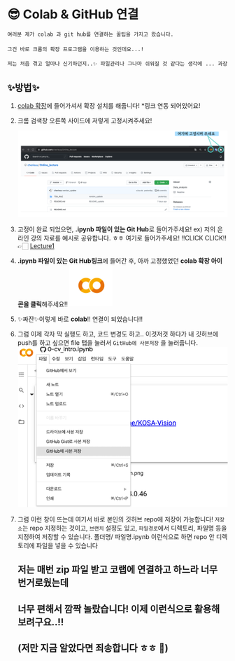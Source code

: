 # 😎 Colab & GitHub 연결

```markdown
여러분 제가 colab 과 git hub를 연결하는 꿀팁을 가지고 왔습니다.

그건 바로 크롬의 확장 프로그램을 이용하는 것인데요...! 

저는 처음 겪고 얼마나 신기하던지..✨ 파일관리나 그나마 쉬워질 것 같다는 생각에 ... 과장 조금 보태서 눈물이 날 뻔했습니다. 🥺
```



## ✨방법✨

1. [colab 확장](https://chrome.google.com/webstore/detail/open-in-colab/iogfkhleblhcpcekbiedikdehleodpjo?hl=ko&)에 들어가셔서 확장 설치를 해줍니다! *링크 연동 되어있어요!

2. 크롬 검색창 오른쪽 사이드에 저렇게 고정시켜주세요!

   ![image-20210625152052373](colab_GitHub_Tip.assets/image-20210625152052373.png)

   

3. 고정이 완료 되었으면, **.ipynb 파일이 있는 Git Hub**로 들어가주세요! 
   ex) 저의 온라인 강의 자료를 예시로 공유합니다. ㅎㅎ 여기로 들어가주세요!   ‼️CLICK CLICK‼️👉🏻 [Lecture1](https://github.com/cherieuu/Online_lecture/blob/master/TSA_AtoZ/Lecture1_DataAnalysis_DataScience_KK.ipynb)

4. **.ipynb 파일이 있는 Git Hub링크**에 들어간 후, 아까 고정했었던 **colab 확장 아이콘을 클릭**해주세요!! ![image-20210625152629812](colab_GitHub_Tip.assets/image-20210625152629812.png)

5. ✨짜잔✨이렇게 바로 **colab**!! 연결이 되었습니다!!

6. 그럼 이제 각자 막 실행도 하고, 코드 변경도 하고.. 이것저것 하다가 내 깃허브에 push를 하고 싶으면 file 탭을 눌러서 `GitHub에 사본저장` 을 눌러줍니다.
    ![image-20210625152939950](colab_GitHub_Tip.assets/image-20210625152939950.png)

   

7. 그럼 이런 창이 뜨는데 여기서 바로 본인의 깃허브 repo에 저장이 가능합니다! `저장소`는 repo 지정하는 것이고, `브랜치` 설정도 있고, `파일경로`에서 디렉토리, 파일명 등을 지정하여 저장할 수 있습니다. 폴더명/ 파일명.ipynb 이런식으로 하면 repo 안 디렉토리에 파일을 넣을 수 있습니다

   

   

   ## 저는 매번 zip 파일 받고 코랩에 연결하고 하느라 너무 번거로웠는데 

   ## 너무 편해서 깜짝 놀랐습니다! 이제 이런식으로 활용해보려구요..!!

   ## (저만 지금 알았다면 죄송합니다 ㅎㅎ 🧐)

